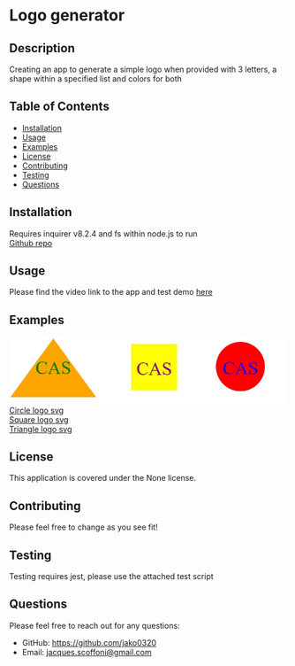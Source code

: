 
# Logo generator

## Description
Creating an app to generate a simple logo when provided with 3 letters, a shape within a specified list and colors for both

## Table of Contents
- [Installation](#installation)
- [Usage](#usage)
- [Examples](#examples)
- [License](#license)
- [Contributing](#contributing)
- [Testing](#testing)
- [Questions](#questions)

## Installation
Requires inquirer v8.2.4 and fs within node.js to run \
<a href="https://github.com/Jako0320/logo_creator-JS">Github repo</a>

## Usage
Please find the video link to the app and test demo <a href="https://drive.google.com/file/d/12Vt2W1MnXhAldrDF1_MpJrk8EQIxkCEd/view">here</a>

## Examples
![Logo examples](./examples/examples.jpg) \
[Circle logo svg](./examples/circle.svg) \
[Square logo svg](./examples/square.svg) \
[Triangle logo svg](./examples/triangle.svg)

## License
This application is covered under the None license.

## Contributing
Please feel free to change as you see fit!

## Testing
Testing requires jest, please use the attached test script

## Questions
Please feel free to reach out for any questions:
- GitHub: https://github.com/jako0320
- Email: jacques.scoffoni@gmail.com
